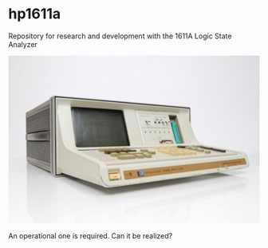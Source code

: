 # hp1611a

Repository for research and development with the 1611A Logic State Analyzer

![unit](/images/2.jpg)

An operational one is required. Can it be realized?